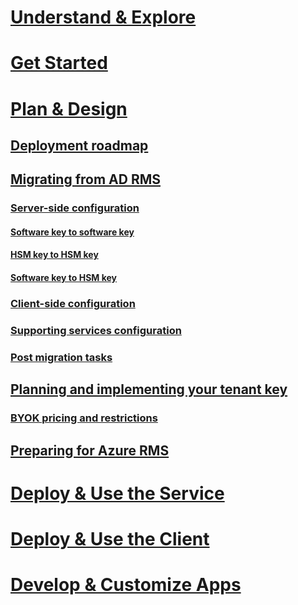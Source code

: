 # [Understand & Explore](/rights-management/understand-explore/what-is-information-protection)
# [Get Started](/rights-management/get-started/requirements-azure-rms)
# [Plan & Design](deployment-roadmap.md)
## [Deployment roadmap](deployment-roadmap.md)
## [Migrating from AD RMS](migrate-from-ad-rms-to-azure-rms.md)
### [Server-side configuration](migrate-from-ad-rms-phase1.md)
#### [Software key to software key](migrate-softwarekey-to-softwarekey.md)
#### [HSM key to HSM key](migrate-hsmkey-to-hsmkey.md)
#### [Software key to HSM key](migrate-softwarekey-to-hsmkey.md)
### [Client-side configuration](migrate-from-ad-rms-phase2.md)
### [Supporting services configuration](migrate-from-ad-rms-phase3.md)
### [Post migration tasks](migrate-from-ad-rms-phase4.md)
## [Planning and implementing your tenant key](plan-implement-tenant-key.md)
### [BYOK pricing and restrictions](byok-price-restrictions.md)
## [Preparing for Azure RMS](prepare.md)
# [Deploy & Use the Service](/rights-management/deploy-use/activate-service)
# [Deploy & Use the Client](/rights-management/rms-client/use-client)
# [Develop & Customize Apps](/rights-management/develop/developers-guide)
